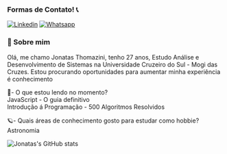### Formas de Contato! 📞

[![Linkedin](https://img.shields.io/badge/LinkedIn-0077B5?style=for-the-badge&logo=linkedin&logoColor=white)](https://www.linkedin.com/in/jonatas-thomazini-a76aa620b/)
[![Whatsapp](https://img.shields.io/badge/WhatsApp-25D366?style=for-the-badge&logo=whatsapp&logoColor=white)](https://wa.me/+5511978306139)

### 🚀 Sobre mim
Olá, me chamo Jonatas Thomazini, tenho 27 anos, Estudo Análise e Desenvolvimento de Sistemas na Universidade Cruzeiro do Sul - Mogi das Cruzes.
Estou procurando oportunidades para aumentar minha experiência é conhecimento 


📕- O que estou lendo no momento?                                                                                                                                          
  JavaScript - O guia definitivo                                                                                                                                            
  Introdução á Programação - 500 Algoritmos Resolvidos

🪐- Quais áreas de conhecimento gosto para estudar como hobbie?                                                                                                            Astronomia



![Jonatas's GitHub stats](https://github-readme-stats.vercel.app/api?username=JonatasThomazini&show_icons=true&theme=radical)





